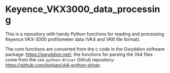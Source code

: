 # Keyence_VKX3000_data_processing
 This is a repository with handy Python functions for reading and processing Keyence VKX-3000 profilometer data (VK4 and VK6 file format). 

 The core functions are converted from the c code in the Gwyddion software package: https://gwyddion.net/; the functions for parsing the Vk4 files come from the `vk4-python-driver` Github repository: https://github.com/torkian/vk4-python-driver. 
